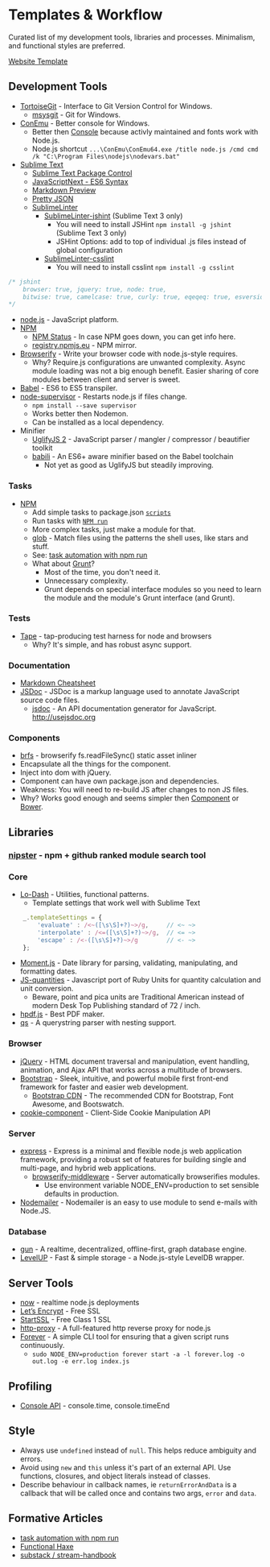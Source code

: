 Templates & Workflow
====================

Curated list of my development tools, libraries and processes. Minimalism, and functional styles are preferred.

[Website Template](website/)

## Development Tools

* [TortoiseGit](https://code.google.com/p/tortoisegit/) - Interface to Git Version Control for Windows.
    * [msysgit](http://msysgit.github.io/) - Git for Windows.
* [ConEmu](https://code.google.com/p/conemu-maximus5/) - Better console for Windows.
    * Better then [Console](http://sourceforge.net/projects/console/) because activly maintained and fonts work with Node.js.
    * Node.js shortcut `...\ConEmu\ConEmu64.exe /title node.js /cmd cmd /k "C:\Program Files\nodejs\nodevars.bat"`
* [Sublime Text](http://www.sublimetext.com/)
    * [Sublime Text Package Control](https://sublime.wbond.net/)
    * [Java​Script​Next - ES6 Syntax](https://github.com/Benvie/JavaScriptNext.tmLanguage)
    * [Markdown Preview](https://github.com/revolunet/sublimetext-markdown-preview)
    * [Pretty JSON](https://github.com/dzhibas/SublimePrettyJson)
    * [Sublime​Linter](https://github.com/SublimeLinter/SublimeLinter)
        * [SublimeLinter-jshint](https://github.com/SublimeLinter/SublimeLinter-jshint) (Sublime Text 3 only)
            * You will need to install JSHint `npm install -g jshint` (Sublime Text 3 only)
            * JSHint Options: add to top of individual .js files instead of global configuration
        * [SublimeLinter-csslint](https://github.com/SublimeLinter/SublimeLinter-csslint)
            * You will need to install csslint `npm install -g csslint`
```javascript
/* jshint 
    browser: true, jquery: true, node: true,
    bitwise: true, camelcase: true, curly: true, eqeqeq: true, esversion: 6, evil: true, expr: true, forin: true, immed: true, indent: 4, latedef: true, newcap: true, noarg: true, noempty: true, nonew: true, quotmark: single, regexdash: true, strict: true, sub: true, trailing: true, undef: true, unused: vars, white: true
*/
```
* [node.js](https://nodejs.org/) - JavaScript platform.
* [NPM](https://npmjs.org/)
    * [NPM Status](http://status.npmjs.org/) - In case NPM goes down, you can get info here.
    * [registry.npmjs.eu](http://npmjs.eu/) - NPM mirror.
* [Browserify](http://browserify.org/) - Write your browser code with node.js-style requires.
    * Why? Require.js configurations are unwanted complexity. Async module loading was not a big enough benefit. Easier sharing of core modules between client and server is sweet.
* [Babel](https://babeljs.io/) - ES6 to ES5 transpiler.
* [node-supervisor](https://github.com/isaacs/node-supervisor) - Restarts node.js if files change.
    * `npm install --save supervisor`
    * Works better then Nodemon.
    * Can be installed as a local dependency.
* Minifier
    * [UglifyJS 2](https://github.com/mishoo/UglifyJS2) - JavaScript parser / mangler / compressor / beautifier toolkit
    * [babili](https://github.com/babel/babili) - An ES6+ aware minifier based on the Babel toolchain
        * Not yet as good as UglifyJS but steadily improving.

### Tasks
* [NPM](https://npmjs.org)
    * Add simple tasks to package.json [`scripts`](https://npmjs.org/doc/misc/npm-scripts.html)
    * Run tasks with [`NPM run`](https://npmjs.org/doc/cli/npm-run-script.html)
    * More complex tasks, just make a module for that.
    * [glob](https://npmjs.org/package/glob) - Match files using the patterns the shell uses, like stars and stuff.
    * See: [task automation with npm run](http://substack.net/task_automation_with_npm_run)
    * What about [Grunt](http://gruntjs.com/)?
        * Most of the time, you don't need it.
        * Unnecessary complexity.
        * Grunt depends on special interface modules so you need to learn the module and the module's Grunt interface (and Grunt).

### Tests
* [Tape](https://github.com/substack/tape) - tap-producing test harness for node and browsers
    * Why? It's simple, and has robust async support.

### Documentation
* [Markdown Cheatsheet](https://github.com/adam-p/markdown-here/wiki/Markdown-Cheatsheet)
* [JSDoc](http://en.wikipedia.org/wiki/JSDoc) - JSDoc is a markup language used to annotate JavaScript source code files.
    * [jsdoc](https://github.com/jsdoc3/jsdoc) - An API documentation generator for JavaScript. http://usejsdoc.org

### Components
* [brfs](https://github.com/substack/brfs) - browserify fs.readFileSync() static asset inliner
* Encapsulate all the things for the component.
* Inject into dom with jQuery.
* Component can have own package.json and dependencies.
* Weakness: You will need to re-build JS after changes to non JS files.
* Why? Works good enough and seems simpler then [Component](http://component.io/) or [Bower](http://bower.io/).

## Libraries

### [nipster](http://eirikb.github.io/nipster/) - npm + github ranked module search tool

### Core
* [Lo-Dash](http://lodash.com/) - Utilities, functional patterns.
    * Template settings that work well with Sublime Text

```javascript
    _.templateSettings = {
        'evaluate' : /<~([\s\S]+?)~>/g,     // <~ ~>
        'interpolate' : /<=([\s\S]+?)~>/g,  // <= ~>
        'escape' : /<-([\s\S]+?)~>/g        // <- ~>
    };
```
* [Moment.js](http://momentjs.com/) - Date library for parsing, validating, manipulating, and formatting dates.
* [JS-quantities](https://github.com/gentooboontoo/js-quantities) - Javascript port of Ruby Units for quantity calculation and unit conversion.
    * Beware, point and pica units are Traditional American instead of modern Desk Top Publishing standard of 72 / inch.
* [hpdf.js](https://github.com/manuels/hpdf.js) - Best PDF maker.
* [qs](https://github.com/ljharb/qs) - A querystring parser with nesting support.

### Browser
* [jQuery](http://jquery.com/) - HTML document traversal and manipulation, event handling, animation, and Ajax API that works across a multitude of browsers.
* [Bootstrap](http://getbootstrap.com/) - Sleek, intuitive, and powerful mobile first front-end framework for faster and easier web development.
    * [Bootstrap CDN](http://www.bootstrapcdn.com/) - The recommended CDN for Bootstrap, Font Awesome, and Bootswatch.
* [cookie-component](https://npmjs.org/package/cookie-component) - Client-Side Cookie Manipulation API

### Server
* [express](http://expressjs.com/) - Express is a minimal and flexible node.js web application framework, providing a robust set of features for building single and multi-page, and hybrid web applications.
    * [browserify-middleware](https://github.com/ForbesLindesay/browserify-middleware) - Server automatically browserifies modules.
        * Use environment variable NODE_ENV=production to set sensible defaults in production.
* [Nodemailer](http://www.nodemailer.com/) - Nodemailer is an easy to use module to send e-mails with Node.JS.

### Database
* [gun](https://github.com/amark/gun) - A realtime, decentralized, offline-first, graph database engine.
* [LevelUP](https://github.com/rvagg/node-levelup) - Fast & simple storage - a Node.js-style LevelDB wrapper.

## Server Tools
* [now](https://zeit.co/now) - realtime node.js deployments
* [Let’s Encrypt](https://letsencrypt.org/) - Free SSL
* [StartSSL](http://www.startssl.com/) - Free Class 1 SSL
* [http-proxy](https://npmjs.org/package/http-proxy) - A full-featured http reverse proxy for node.js
* [Forever](https://github.com/nodejitsu/forever) - A simple CLI tool for ensuring that a given script runs continuously.
    * `sudo NODE_ENV=production forever start -a -l forever.log -o out.log -e err.log index.js`

## Profiling

* [Console API](https://developers.google.com/chrome-developer-tools/docs/console-api) - console.time, console.timeEnd

## Style
* Always use `undefined` instead of `null`. This helps reduce ambiguity and errors.
* Avoid using `new` and `this` unless it's part of an external API. Use functions, closures, and object literals instead of classes.
* Describe behaviour in callback names, ie `returnErrorAndData` is a callback that will be called once and contains two args, `error` and `data`.

## Formative Articles
* [task automation with npm run](http://substack.net/task_automation_with_npm_run)
* [Functional Haxe](http://blackdog66.wordpress.com/toolbox/haxe-the-functional-parts/)
* [substack / stream-handbook](https://github.com/substack/stream-handbook)